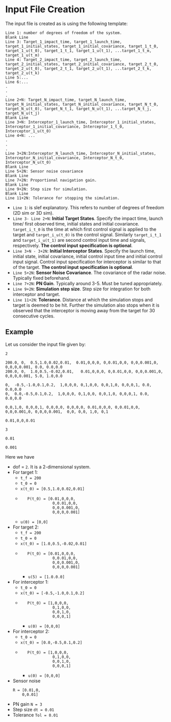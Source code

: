 # Input File Creation

The input file is created as is using the following template:

``` text
Line 1: number of degrees of freedom of the system. 
Blank Line
Line 3: Target_1_impact_time, target_1_launch_time, target_1_initial_states, target_1_initial_covariance, target_1_t_0, target_1_u(t_0), target_1_t_1, target_1_u(t_1), ...target_1_t_m, target_1_u(t_m)
Line 4: Target_2_impact_time, target_2_launch_time, target_2_initial_states, target_2_initial_covariance, target_2_t_0, target_2_u(t_0), target_2_t_1, target_2_u(t_1), ...target_2_t_k, target_2_u(t_k)
Line 5:...
Line 6:...
.
.
.
Line 2+N: Target_N_impact_time, target_N_launch_time, target_N_initial_states, target_N_initial_covariance, target_N_t_0, target_N_u(t_0), target_N_t_1, target_N_u(t_1), ...target_N_t_j, target_N_u(t_j)
Blank Line
Line 3+N: Interceptor_1_launch_time, Interceptor_1_initial_states, Interceptor_1_initial_covariance, Interceptor_1_t_0, Interceptor_1_u(t_0)
Line 4+N: ...
.
.
.
Line 3+2N:Interceptor_N_launch_time, Interceptor_N_initial_states, Interceptor_N_initial_covariance, Interceptor_N_t_0, Interceptor_N_u(t_0)
Blank Line
Line 5+2N: Sensor noise covariance
Blank Line
Line 7+2N: Proportional navigation gain.
Blank Line
Line 9+2N: Step size for simulation.
Blank Line
Line 11+2N: Tolerance for stopping the simulation.
```

* `Line 1`: is slef explanatory. This refers to number of degrees of freedom (2D sim or 3D sim).
* `Line 3- Line 2+N`: **Initial Target States**. Specify the impact time, launch time/ first observed time, initial states and initial covariance. `target_i_t_0` is the time at which first control signal is applied to the target and `target_i_u(t_0)` is the control signal. Similarly `target_i_t_1` and `target_i_u(t_1)` are second control input time and signals, respectively. **The control input specification is optional**.
* `Line 3+N - 3+2N`: **Initial Interceptor States**. Specify the launch time, initial state, initial covariance, initial control input time and initial control input signal. Control input specification for interceptor is similar to that of the target. **The control input specification is optional**.
* `Line 5+2N`: **Sensor Noise Covariance**. The covariance of the radar noise. Typically fixed beforehand.
* `Line 7+2N`: **PN Gain**. Typically around 3-5. Must be tuned appropriately.
* `Line 9+2N`: **Simulation step size**. Step size for integration for both interceptor and target.
* `Line 11+2N`: **Tolerance**. Distance at which the simulation stops and target is deemed to be hit. Further the simulation also stops when it is observed that the interceptor is moving away from the target for 30 consecutive cycles.


## Example

Let us consider the input file given by:

```text
2

200.0, 0,  0.5,1.0,0.02,0.01,  0.01,0,0,0, 0,0.01,0,0, 0,0,0.001,0, 0,0,0,0.001, 0.0, 0.0,0.0
200.0, 0,  1.0,0.5,-0.02,0.01,   0.01,0,0,0, 0,0.01,0,0, 0,0,0.001,0, 0,0,0,0.001, 5.0, 1.0,0.0

0,  -0.5,-1.0,0.1,0.2,  1,0,0,0, 0,1,0,0, 0,0,1,0, 0,0,0,1, 0.0, 0.0,0.0
0,  0.0,-0.5,0.1,0.2,  1,0,0,0, 0,1,0,0, 0,0,1,0, 0,0,0,1, 0.0, 0.0,0.0

0,0,1,0, 0,0,0,1, 0,0,0,0, 0,0,0,0, 0.01,0,0,0, 0,0.01,0,0, 0,0,0.001,0, 0,0,0,0.001,  0,0, 0,0, 1,0, 0,1

0.01,0,0,0.01

3

0.01

0.001
```

Here we have

* dof = `2`. It is a 2-dimensional system.
* For target 1:
  * `t_f = 200`
  * `t_0 = 0`
  * `x(t_0) = [0.5,1.0,0.02,0.01]`
  * ```text
       P(t_0) = [0.01,0,0,0,
                  0,0.01,0,0,
                  0,0,0.001,0,
                  0,0,0,0.001]
      ```
  * `u(0) = [0,0]`
* For target 2:
  * `t_f = 200`
  * `t_0 = 0`
  * `x(t_0) = [1.0,0.5,-0.02,0.01]`
  * ```text
       P(t_0) = [0.01,0,0,0, 
                  0,0.01,0,0, 
                  0,0,0.001,0, 
                  0,0,0,0.001]
      ```
    * `u(5) = [1.0.0.0]`
* For interceptor 1:  
  * `t_0 = 0`
  * `x(t_0) = [-0.5,-1.0,0.1,0.2]`
  * ```text
       P(t_0) = [1,0,0,0,
                  0,1,0,0,
                  0,0,1,0,
                  0,0,0,1]
      ```
    * `u(0) = [0,0,0]`
* For interceptor 2:  
  * `t_0 = 0`
  * `x(t_0) = [0.0,-0.5,0.1,0.2]`
  * ```text
       P(t_0) = [1,0,0,0,
                  0,1,0,0,
                  0,0,1,0,
                  0,0,0,1]
      ```
    * `u(0) = [0,0,0]`
* Sensor noise
    ```text 
    R = [0.01,0,
        0,0.01]
    ```
* PN gain `N = 3`
* Step size `dt = 0.01`
* Tolerance `Tol = 0.01`
